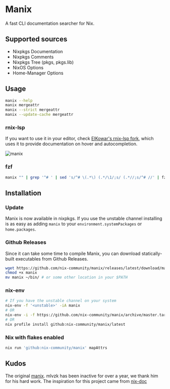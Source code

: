 # Manix

A fast CLI documentation searcher for Nix.

## Supported sources

- Nixpkgs Documentation
- Nixpkgs Comments
- Nixpkgs Tree (pkgs, pkgs.lib)
- NixOS Options
- Home-Manager Options

## Usage

```sh
manix --help
manix mergeattr
manix --strict mergeattr
manix --update-cache mergeattr
```

### rnix-lsp

If you want to use it in your editor, check [ElKowar's rnix-lsp fork](https://github.com/elkowar/rnix-lsp), which uses it to provide documentation on hover and autocompletion.

![manix](/manix.png)

### fzf

```sh
manix "" | grep '^# ' | sed 's/^# \(.*\) (.*/\1/;s/ (.*//;s/^# //' | fzf --preview="manix '{}'" | xargs manix
```

## Installation

### Update

Manix is now available in nixpkgs. If you use the unstable channel installing is as easy as adding `manix` to your `environment.systemPackages` or `home.packages`.

### Github Releases

Since it can take some time to compile Manix, you can download statically-built executables from Github Releases.

```sh
wget https://github.com/nix-community/manix/releases/latest/download/manix
chmod +x manix
mv manix ~/bin/ # or some other location in your $PATH
```

### nix-env

```sh
# If you have the unstable channel on your system
nix-env -f '<unstable>' -iA manix
# OR
nix-env -i -f https://github.com/nix-community/manix/archive/master.tar.gz
# OR
nix profile install github:nix-community/manix/latest
```

### Nix with flakes enabled

``` sh
nix run 'github:nix-community/manix' mapAttrs
```

## Kudos

The original [manix](https://github.com/mlvzk/manix). mlvzk has been inactive for over a year, we thank him for his hard work.
The inspiration for this project came from [nix-doc](https://github.com/lf-/nix-doc)
